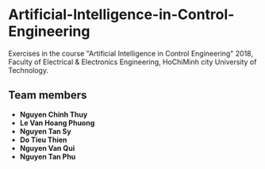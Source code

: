 # Artificial-Intelligence-in-Control-Engineering
Exercises in the course "Artificial Intelligence in Control Engineering" 2018, Faculty of Electrical &amp; Electronics Engineering, HoChiMinh city University of Technology.

## Team members
* **Nguyen Chinh Thuy**
* **Le Van Hoang Phuong**
* **Nguyen Tan Sy**
* **Do Tieu Thien**
* **Nguyen Van Qui**
* **Nguyen Tan Phu**
